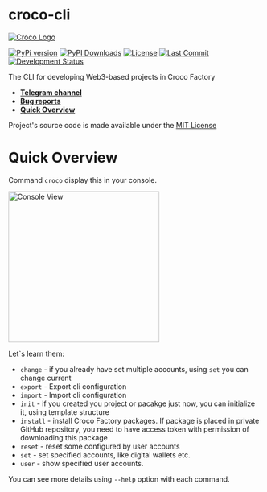 # croco-cli

[![Croco Logo](https://i.ibb.co/G5Pjt6M/logo.png)](https://t.me/crocofactory) 

[![PyPi version](https://img.shields.io/pypi/v/croco-cli)](https://pypi.org/project/croco-cli/)
[![PyPI Downloads](https://img.shields.io/pypi/dm/croco-cli)](https://pypi.org/project/croco-cli/)
[![License](https://img.shields.io/github/license/blnkoff/croco-cli.svg)](https://pypi.org/project/croco-cli/)
[![Last Commit](https://img.shields.io/github/last-commit/blnkoff/croco-cli.svg)](https://pypi.org/project/croco-cli/)
[![Development Status](https://img.shields.io/pypi/status/croco-cli)](https://pypi.org/project/croco-cli/)


The CLI for developing Web3-based projects in Croco Factory

- **[Telegram channel](https://t.me/crocofactory)**
- **[Bug reports](https://github.com/blnkoff/croco-cli/issues)**
- **[Quick Overview](#quick-overview)**

Project's source code is made available under the [MIT License](LICENSE)
           
# Quick Overview

Command `croco` display this in your console. 

<img alt="Console View" width="300" src="https://i.ibb.co/j4gxhRX/Screenshot-2024-05-17-at-19-17-46.png">

Let`s learn them:

- `change` - if you already have set multiple accounts, using `set` you can change current
- `export` - Export cli configuration
- `import` - Import cli configuration
- `init` - if you created you project or pacakge just now, you can initialize it, using template structure
- `install` - install Croco Factory packages. If package is placed in private GitHub repository, you need to have access 
              token with permission of downloading this package
- `reset` - reset some configured by user accounts
- `set` - set specified accounts, like digital wallets etc.
- `user` - show specified user accounts.

You can see more details using `--help` option with each command.